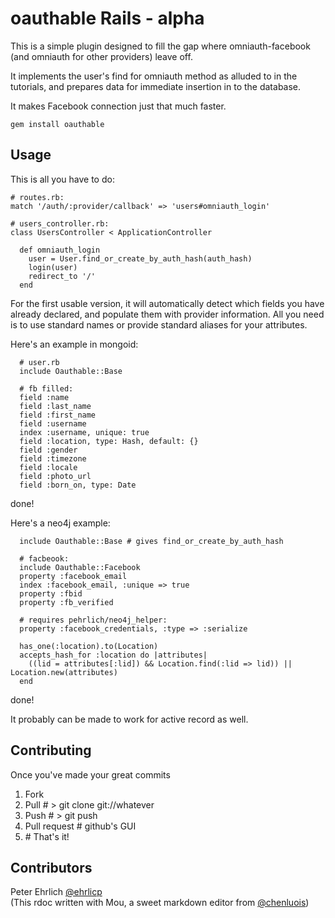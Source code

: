 # oauthable Rails - alpha

This is a simple plugin designed to fill the gap where omniauth-facebook (and omniauth for other providers) leave off.

It implements the user's find for omniauth method as alluded to in the tutorials, and prepares data for immediate insertion in to the database.

It makes Facebook connection just that much faster.


    gem install oauthable


## Usage

This is all you have to do:

    # routes.rb:
    match '/auth/:provider/callback' => 'users#omniauth_login'

    # users_controller.rb:
    class UsersController < ApplicationController
    
      def omniauth_login
        user = User.find_or_create_by_auth_hash(auth_hash)
        login(user)
        redirect_to '/'
      end

For the first usable version, it will automatically detect which fields you have already declared, and populate them with provider information.  All you need is to use standard names or provide standard aliases for your attributes.

Here's an example in mongoid:

      # user.rb
	  include Oauthable::Base
	
	  # fb filled:
	  field :name
	  field :last_name 
	  field :first_name
	  field :username 
	  index :username, unique: true
	  field :location, type: Hash, default: {}
	  field :gender
	  field :timezone
	  field :locale
	  field :photo_url
	  field :born_on, type: Date 

done!

Here's a neo4j example:

	  include Oauthable::Base # gives find_or_create_by_auth_hash
	
	  # facbeook:
	  include Oauthable::Facebook
	  property :facebook_email
	  index :facebook_email, :unique => true
	  property :fbid
	  property :fb_verified

	  # requires pehrlich/neo4j_helper:
	  property :facebook_credentials, :type => :serialize

	  has_one(:location).to(Location)
	  accepts_hash_for :location do |attributes|
	    ((lid = attributes[:lid]) && Location.find(:lid => lid)) || Location.new(attributes)
	  end

done!


It probably can be made to work for active record as well.



## Contributing


Once you've made your great commits

1. Fork
1. Pull # > git clone git://whatever
1. Push # > git push
1. Pull request # github's GUI
1. \# That's it!



## Contributors

Peter Ehrlich [@ehrlicp](http://www.twitter.com/ehrlicp)
<br/>
(This rdoc written with Mou, a sweet markdown editor from [@chenluois](http://twitter.com/chenluois))

